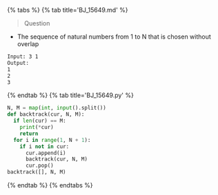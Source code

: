 {% tabs %}
{% tab title='BJ_15649.md' %}

> Question

* The sequence of natural numbers from 1 to N that is chosen without overlap

```txt
Input: 3 1
Output:
1
2
3
```

{% endtab %}
{% tab title='BJ_15649.py' %}

```py
N, M = map(int, input().split())
def backtrack(cur, N, M):
  if len(cur) == M:
    print(*cur)
    return
  for i in range(1, N + 1):
    if i not in cur:
      cur.append(i)
      backtrack(cur, N, M)
      cur.pop()
backtrack([], N, M)
```

{% endtab %}
{% endtabs %}
